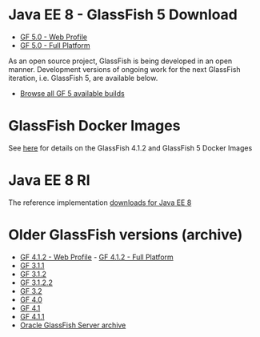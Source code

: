 # Java EE 8 - GlassFish 5 Download

* [GF 5.0 - Web Profile](http://download.oracle.com/glassfish/5.0/release/glassfish-5.0-web.zip)
* [GF 5.0 - Full Platform](http://download.oracle.com/glassfish/5.0/release/glassfish-5.0.zip)

As an open source project, GlassFish is being developed in an open manner. Development versions of ongoing work for the next GlassFish iteration, i.e. GlassFish 5, are available below.

* [Browse all GF 5 available builds](http://download.oracle.com/glassfish/5.0/nightly/)

# GlassFish Docker Images

See [here](https://blogs.oracle.com/theaquarium/glassfish-docker-images-–-update) for details on the GlassFish 4.1.2 and GlassFish 5 Docker Images

# Java EE 8 RI #

The reference implementation [downloads for Java EE 8](downloads/ri/index.html)

# Older GlassFish versions (archive) #

* [GF 4.1.2 - Web Profile](http://download.java.net/glassfish/4.1.2/release/glassfish-4.1.2-web.zip) - [GF 4.1.2 - Full Platform](http://download.java.net/glassfish/4.1.2/release/glassfish-4.1.2.zip)
* [GF 3.1.1](http://download.oracle.com/glassfish/3.1.1)
* [GF 3.1.2](http://download.oracle.com/glassfish/3.1.2)
* [GF 3.1.2.2](http://download.oracle.com/glassfish/3.1.2.2)
* [GF 3.2](http://download.oracle.com/glassfish/3.2)
* [GF 4.0](http://download.oracle.com/glassfish/4.0)
* [GF 4.1](http://download.oracle.com/glassfish/4.1)
* [GF 4.1.1](http://download.oracle.com/glassfish/4.1.1)
* [Oracle GlassFish Server archive](http://www.oracle.com/technetwork/java/javaee/downloads/java-archive-downloads-glassfish-419424.html)
